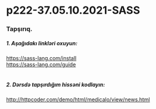 # p222-37.05.10.2021-SASS



### Tapşırıq.



##### 1. Aşağıdakı linkləri oxuyun:
https://sass-lang.com/install<br />
https://sass-lang.com/guide<br /><br />



##### 2. Dərsdə tapşırdığım hissəni kodlayın:
http://httpcoder.com/demo/html/medicalo/view/news.html
